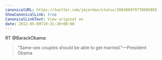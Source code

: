 ```yaml
---
canonicalURL: https://twitter.com/jmjordan/status/200306979778985985
ShowCanonicalLink: true
CanonicalLinkText: View original on
date: 2012-05-09T19:31:20+00:00
---
```

RT @BarackObama:
> "Same-sex couples should be able to get married."—President Obama
